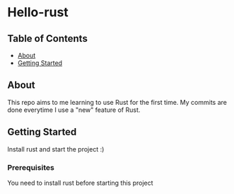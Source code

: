 # Hello-rust

## Table of Contents

- [About](#about)
- [Getting Started](#getting_started)


## About <a name = "about"></a>

This repo aims to me learning to use Rust for the first time. My commits are done everytime I use a "new" feature of Rust.

## Getting Started <a name = "getting_started"></a>

Install rust and start the project :)

### Prerequisites

You need to install rust before starting this project

